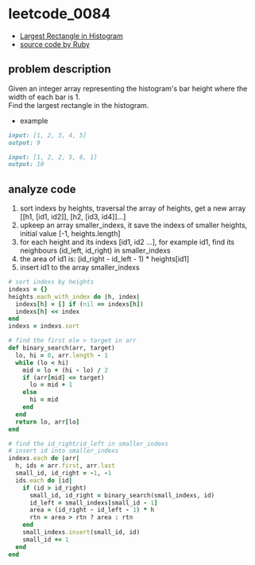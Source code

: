 # leetcode_0084

- [Largest Rectangle in Histogram](https://leetcode.com/problems/largest-rectangle-in-histogram/)
- [source code by Ruby](leetcode_0084.rb)

## problem description

Given an integer array representing the histogram's bar height where the width of each bar is 1.  
Find the largest rectangle in the histogram.

- example

```markdown
input: [1, 2, 3, 4, 5]
output: 9
```

```markdown
input: [1, 2, 2, 5, 6, 1]
output: 10
```

## analyze code

1. sort indexs by heights, traversal the array of heights, get a new array [[h1, [id1, id2]], [h2, [id3, id4]]...]
2. upkeep an array smaller_indexs, it save the indexs of smaller heights, initial value [-1, heights.length]
3. for each height and its indexs [id1, id2 ...], for example id1, find its neighbours (id_left, id_right) in smaller_indexs
4. the area of id1 is: (id_right - id_left - 1) * heights[id1]
5. insert id1 to the array smaller_indexs

```ruby
# sort indexs by heights
indexs = {}
heights.each_with_index do |h, index|
  indexs[h] = [] if (nil == indexs[h])
  indexs[h] << index
end
indexs = indexs.sort
```

```ruby
# find the first ele > target in arr
def binary_search(arr, target)
  lo, hi = 0, arr.length - 1
  while (lo < hi)
    mid = lo + (hi - lo) / 2
    if (arr[mid] <= target)
      lo = mid + 1
    else
      hi = mid
    end
  end
  return lo, arr[lo]
end
```

```ruby
# find the id_right/id_left in smaller_indexs
# insert id into smaller_indexs
indexs.each do |arr|
  h, ids = arr.first, arr.last
  small_id, id_right = -1, -1
  ids.each do |id|
    if (id > id_right)
      small_id, id_right = binary_search(small_indexs, id)
      id_left = small_indexs[small_id - 1]
      area = (id_right - id_left - 1) * h
      rtn = area > rtn ? area : rtn
    end
    small_indexs.insert(small_id, id)
    small_id += 1
  end
end
```
